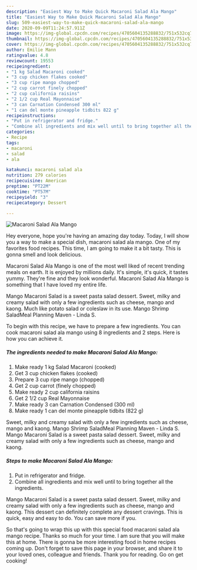 ```yaml
---
description: "Easiest Way to Make Quick Macaroni Salad Ala Mango"
title: "Easiest Way to Make Quick Macaroni Salad Ala Mango"
slug: 509-easiest-way-to-make-quick-macaroni-salad-ala-mango
date: 2020-09-09T11:24:57.911Z
image: https://img-global.cpcdn.com/recipes/4705604135288832/751x532cq70/macaroni-salad-ala-mango-recipe-main-photo.jpg
thumbnail: https://img-global.cpcdn.com/recipes/4705604135288832/751x532cq70/macaroni-salad-ala-mango-recipe-main-photo.jpg
cover: https://img-global.cpcdn.com/recipes/4705604135288832/751x532cq70/macaroni-salad-ala-mango-recipe-main-photo.jpg
author: Emilie Mann
ratingvalue: 4.8
reviewcount: 19553
recipeingredient:
- "1 kg Salad Macaroni cooked"
- "3 cup chicken flakes cooked"
- "3 cup ripe mango chopped"
- "2 cup carrot finely chopped"
- "2 cup california raisins"
- "2 1/2 cup Real Mayonnaise"
- "3 can Carnation Condensed 300 ml"
- "1 can del monte pineapple tidbits 822 g"
recipeinstructions:
- "Put in refrigerator and fridge."
- "Combine all ingredients and mix well until to bring together all the ingredients."
categories:
- Recipe
tags:
- macaroni
- salad
- ala

katakunci: macaroni salad ala 
nutrition: 279 calories
recipecuisine: American
preptime: "PT22M"
cooktime: "PT57M"
recipeyield: "3"
recipecategory: Dessert

---
```



![Macaroni Salad Ala Mango](https://img-global.cpcdn.com/recipes/4705604135288832/751x532cq70/macaroni-salad-ala-mango-recipe-main-photo.jpg)

Hey everyone, hope you're having an amazing day today. Today, I will show you a way to make a special dish, macaroni salad ala mango. One of my favorites food recipes. This time, I am going to make it a bit tasty. This is gonna smell and look delicious.

Macaroni Salad Ala Mango is one of the most well liked of recent trending meals on earth. It is enjoyed by millions daily. It's simple, it's quick, it tastes yummy. They're fine and they look wonderful. Macaroni Salad Ala Mango is something that I have loved my entire life.

Mango Macaroni Salad is a sweet pasta salad dessert. Sweet, milky and creamy salad with only a few ingredients such as cheese, mango and kaong. Much like potato salad or coleslaw in its use. Mango Shrimp SaladMeal Planning Maven - Linda S.


To begin with this recipe, we have to prepare a few ingredients. You can cook macaroni salad ala mango using 8 ingredients and 2 steps. Here is how you can achieve it.

<!--inarticleads1-->

##### The ingredients needed to make Macaroni Salad Ala Mango:

1. Make ready 1 kg Salad Macaroni (cooked)
1. Get 3 cup chicken flakes (cooked)
1. Prepare 3 cup ripe mango (chopped)
1. Get 2 cup carrot (finely chopped)
1. Make ready 2 cup california raisins
1. Get 2 1/2 cup Real Mayonnaise
1. Make ready 3 can Carnation Condensed (300 ml)
1. Make ready 1 can del monte pineapple tidbits (822 g)


Sweet, milky and creamy salad with only a few ingredients such as cheese, mango and kaong. Mango Shrimp SaladMeal Planning Maven - Linda S. Mango Macaroni Salad is a sweet pasta salad dessert. Sweet, milky and creamy salad with only a few ingredients such as cheese, mango and kaong. 

<!--inarticleads2-->

##### Steps to make Macaroni Salad Ala Mango:

1. Put in refrigerator and fridge.
1. Combine all ingredients and mix well until to bring together all the ingredients.


Mango Macaroni Salad is a sweet pasta salad dessert. Sweet, milky and creamy salad with only a few ingredients such as cheese, mango and kaong. This dessert can definitely complete any dessert cravings. This is quick, easy and easy to do. You can save more if you. 

So that's going to wrap this up with this special food macaroni salad ala mango recipe. Thanks so much for your time. I am sure that you will make this at home. There is gonna be more interesting food in home recipes coming up. Don't forget to save this page in your browser, and share it to your loved ones, colleague and friends. Thank you for reading. Go on get cooking!
